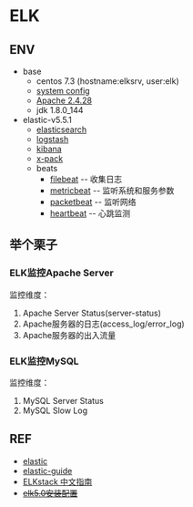 # ELK

## ENV

- base
  - centos 7.3 (hostname:elksrv, user:elk)
  - [system config](env-os.md)
  - [Apache 2.4.28](env-apache2.md)
  - jdk 1.8.0_144
- elastic-v5.5.1
  - [elasticsearch](elk-es.md)
  - [logstash](elk-logstash.md)
  - [kibana](elk-kbn.md)
  - [x-pack](elk-xpack.md)
  - beats
    - [filebeat](elk-beat-filebeat.md) -- 收集日志
    - [metricbeat](elk-beat-metricbeat.md) -- 监听系统和服务参数
    - [packetbeat](elk-beat-packetbeat.md) -- 监听网络
    - [heartbeat](elk-beat-heartbeat.md) -- 心跳监测

## 举个栗子

### ELK监控Apache Server

监控维度：

1. Apache Server Status(server-status)
1. Apache服务器的日志(access_log/error_log)
1. Apache服务器的出入流量


### ELK监控MySQL

监控维度：

1. MySQL Server Status
1. MySQL Slow Log

## REF

- [elastic](https://www.elastic.co/)
- [elastic-guide](https://www.elastic.co/guide/index.html)
- [ELKstack 中文指南](https://www.gitbook.com/book/chenryn/elk-stack-guide-cn/details)
- [~~elk5.0安装配置~~](http://blog.csdn.net/qq942477618/article/details/53518372)

